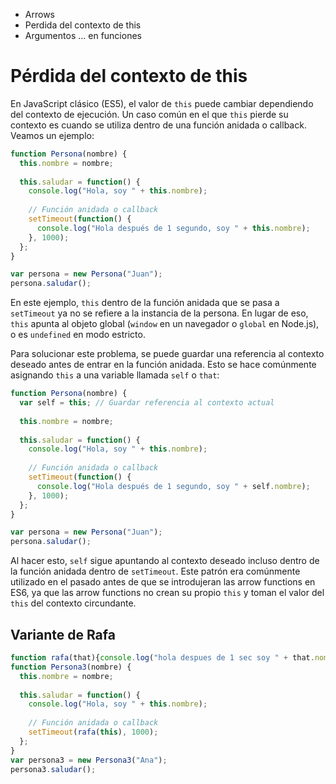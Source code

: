 * Arrows
* Perdida del contexto de this
* Argumentos ... en funciones



# Pérdida del contexto de this

En JavaScript clásico (ES5), el valor de `this` puede cambiar dependiendo del contexto de ejecución. Un caso común en el que `this` pierde su contexto es cuando se utiliza dentro de una función anidada o callback. Veamos un ejemplo:

```javascript
function Persona(nombre) {
  this.nombre = nombre;
  
  this.saludar = function() {
    console.log("Hola, soy " + this.nombre);
    
    // Función anidada o callback
    setTimeout(function() {
      console.log("Hola después de 1 segundo, soy " + this.nombre);
    }, 1000);
  };
}

var persona = new Persona("Juan");
persona.saludar();
```

En este ejemplo, `this` dentro de la función anidada que se pasa a `setTimeout` ya no se refiere a la instancia de la persona. En lugar de eso, `this` apunta al objeto global (`window` en un navegador o `global` en Node.js), o es `undefined` en modo estricto.

Para solucionar este problema, se puede guardar una referencia al contexto deseado antes de entrar en la función anidada. Esto se hace comúnmente asignando `this` a una variable llamada `self` o `that`:

```javascript
function Persona(nombre) {
  var self = this; // Guardar referencia al contexto actual
  
  this.nombre = nombre;
  
  this.saludar = function() {
    console.log("Hola, soy " + this.nombre);
    
    // Función anidada o callback
    setTimeout(function() {
      console.log("Hola después de 1 segundo, soy " + self.nombre);
    }, 1000);
  };
}

var persona = new Persona("Juan");
persona.saludar();
```

Al hacer esto, `self` sigue apuntando al contexto deseado incluso dentro de la función anidada dentro de `setTimeout`. Este patrón era comúnmente utilizado en el pasado antes de que se introdujeran las arrow functions en ES6, ya que las arrow functions no crean su propio `this` y toman el valor del `this` del contexto circundante.

## Variante de Rafa

```javascript
function rafa(that){console.log("hola despues de 1 sec soy " + that.nombre); }
function Persona3(nombre) {
  this.nombre = nombre;
  
  this.saludar = function() {
    console.log("Hola, soy " + this.nombre);
    
    // Función anidada o callback
    setTimeout(rafa(this), 1000);
  };
}
var persona3 = new Persona3("Ana");
persona3.saludar();
```

